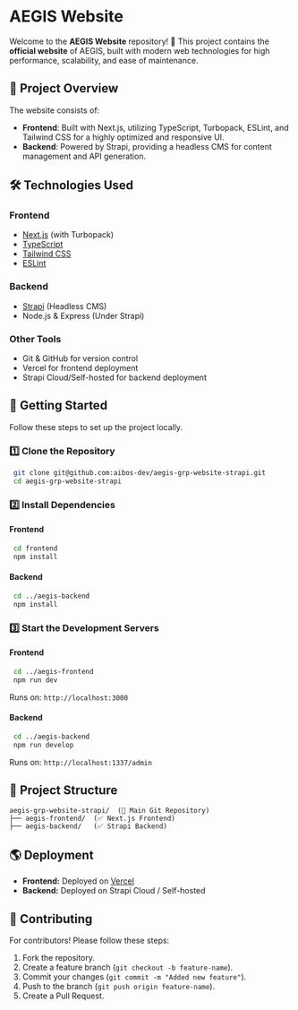 # AEGIS Website

Welcome to the **AEGIS Website** repository! 🚀 This project contains the **official website** of AEGIS, built with modern web technologies for high performance, scalability, and ease of maintenance.

## 📌 Project Overview
The website consists of:
- **Frontend**: Built with Next.js, utilizing TypeScript, Turbopack, ESLint, and Tailwind CSS for a highly optimized and responsive UI.
- **Backend**: Powered by Strapi, providing a headless CMS for content management and API generation.

## 🛠️ Technologies Used
### **Frontend**
- [Next.js](https://nextjs.org/) (with Turbopack)
- [TypeScript](https://www.typescriptlang.org/)
- [Tailwind CSS](https://tailwindcss.com/)
- [ESLint](https://eslint.org/)

### **Backend**
- [Strapi](https://strapi.io/) (Headless CMS)
- Node.js & Express (Under Strapi)

### **Other Tools**
- Git & GitHub for version control
- Vercel for frontend deployment
- Strapi Cloud/Self-hosted for backend deployment

## 🚀 Getting Started
Follow these steps to set up the project locally.

### **1️⃣ Clone the Repository**
```bash
 git clone git@github.com:aibos-dev/aegis-grp-website-strapi.git
 cd aegis-grp-website-strapi
```

### **2️⃣ Install Dependencies**
#### **Frontend**
```bash
 cd frontend
 npm install
```
#### **Backend**
```bash
 cd ../aegis-backend
 npm install
```

### **3️⃣ Start the Development Servers**
#### **Frontend**
```bash
 cd ../aegis-frontend
 npm run dev
```
Runs on: `http://localhost:3000`

#### **Backend**
```bash
 cd ../aegis-backend
 npm run develop
```
Runs on: `http://localhost:1337/admin`

## 📂 Project Structure
```
aegis-grp-website-strapi/  (🔴 Main Git Repository)
├── aegis-frontend/  (✅ Next.js Frontend)
├── aegis-backend/   (✅ Strapi Backend)
```

## 🌎 Deployment
- **Frontend:** Deployed on [Vercel](https://vercel.com/)
- **Backend:** Deployed on Strapi Cloud / Self-hosted

## 🤝 Contributing
For contributors! Please follow these steps:
1. Fork the repository.
2. Create a feature branch (`git checkout -b feature-name`).
3. Commit your changes (`git commit -m "Added new feature"`).
4. Push to the branch (`git push origin feature-name`).
5. Create a Pull Request.

